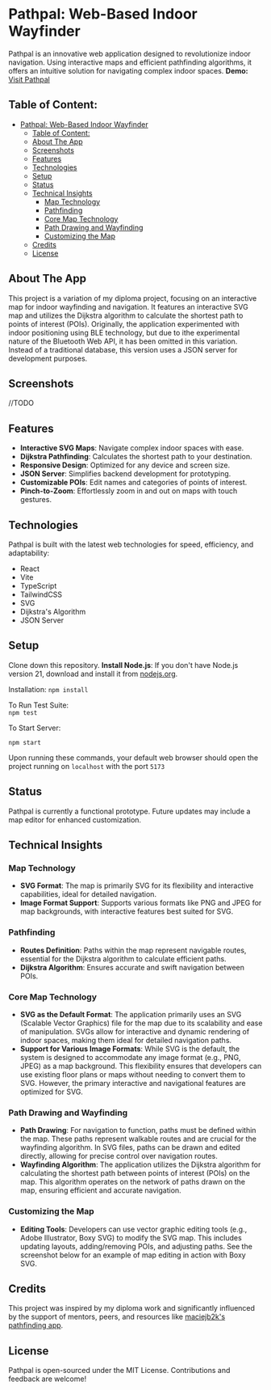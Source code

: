 # Pathpal: Web-Based Indoor Wayfinder
Pathpal is an innovative web application designed to revolutionize indoor navigation. Using interactive maps and efficient pathfinding algorithms, it offers an intuitive solution for navigating complex indoor spaces.
**Demo:** [Visit Pathpal](https://pathpal-navigation.azurewebsites.net)

## Table of Content:

- [Pathpal: Web-Based Indoor Wayfinder](#pathpal-web-based-indoor-wayfinder)
  - [Table of Content:](#table-of-content)
  - [About The App](#about-the-app)
  - [Screenshots](#screenshots)
  - [Features](#features)
  - [Technologies](#technologies)
  - [Setup](#setup)
  - [Status](#status)
  - [Technical Insights](#technical-insights)
    - [Map Technology](#map-technology)
    - [Pathfinding](#pathfinding)
    - [Core Map Technology](#core-map-technology)
    - [Path Drawing and Wayfinding](#path-drawing-and-wayfinding)
    - [Customizing the Map](#customizing-the-map)
  - [Credits](#credits)
  - [License](#license)

## About The App

This project is a variation of my diploma project, focusing on an interactive map for indoor wayfinding and navigation. It features an interactive SVG map and utilizes the Dijkstra algorithm to calculate the shortest path to points of interest (POIs). Originally, the application experimented with indoor positioning using BLE technology, but due to ithe experimental nature of the Bluetooth Web API, it has been omitted in this variation. Instead of a traditional database, this version uses a JSON server for development purposes.

## Screenshots

//TODO

## Features

- **Interactive SVG Maps**: Navigate complex indoor spaces with ease.
- **Dijkstra Pathfinding**: Calculates the shortest path to your destination.
- **Responsive Design**: Optimized for any device and screen size.
- **JSON Server**: Simplifies backend development for prototyping.
- **Customizable POIs**: Edit names and categories of points of interest.
- **Pinch-to-Zoom**: Effortlessly zoom in and out on maps with touch gestures.

## Technologies

Pathpal is built with the latest web technologies for speed, efficiency, and adaptability:

- React
- Vite
- TypeScript
- TailwindCSS
- SVG
- Dijkstra's Algorithm
- JSON Server

## Setup

Clone down this repository.
**Install Node.js**: If you don't have Node.js version 21, download and install it from [nodejs.org](https://nodejs.org/).

Installation:
`npm install`

To Run Test Suite:  
`npm test`

To Start Server:

`npm start`

Upon running these commands, your default web browser should open the project running on `localhost` with the port `5173`

## Status

Pathpal is currently a functional prototype. Future updates may include a map editor for enhanced customization.

## Technical Insights

### Map Technology

- **SVG Format**: The map is primarily SVG for its flexibility and interactive capabilities, ideal for detailed navigation.
- **Image Format Support**: Supports various formats like PNG and JPEG for map backgrounds, with interactive features best suited for SVG.

### Pathfinding

- **Routes Definition**: Paths within the map represent navigable routes, essential for the Dijkstra algorithm to calculate efficient paths.
- **Dijkstra Algorithm**: Ensures accurate and swift navigation between POIs.


### Core Map Technology

- **SVG as the Default Format**: The application primarily uses an SVG (Scalable Vector Graphics) file for the map due to its scalability and ease of manipulation. SVGs allow for interactive and dynamic rendering of indoor spaces, making them ideal for detailed navigation paths.
- **Support for Various Image Formats**: While SVG is the default, the system is designed to accommodate any image format (e.g., PNG, JPEG) as a map background. This flexibility ensures that developers can use existing floor plans or maps without needing to convert them to SVG. However, the primary interactive and navigational features are optimized for SVG.

### Path Drawing and Wayfinding

- **Path Drawing**: For navigation to function, paths must be defined within the map. These paths represent walkable routes and are crucial for the wayfinding algorithm. In SVG files, paths can be drawn and edited directly, allowing for precise control over navigation routes.
- **Wayfinding Algorithm**: The application utilizes the Dijkstra algorithm for calculating the shortest path between points of interest (POIs) on the map. This algorithm operates on the network of paths drawn on the map, ensuring efficient and accurate navigation.

### Customizing the Map

- **Editing Tools**: Developers can use vector graphic editing tools (e.g., Adobe Illustrator, Boxy SVG) to modify the SVG map. This includes updating layouts, adding/removing POIs, and adjusting paths. See the screenshot below for an example of map editing in action with Boxy SVG.

## Credits

This project was inspired by my diploma work and significantly influenced by the support of mentors, peers, and resources like [maciejb2k's pathfinding app](https://github.com/maciejb2k/pathfinding_app).

## License

Pathpal is open-sourced under the MIT License. Contributions and feedback are welcome!
